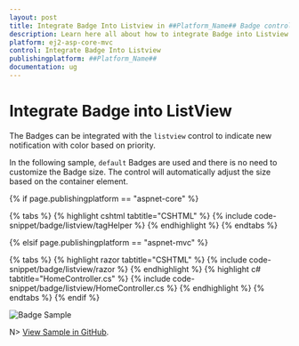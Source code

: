 ```yaml
---
layout: post
title: Integrate Badge Into Listview in ##Platform_Name## Badge control | Syncfusion
description: Learn here all about how to integrate Badge into Listview in Syncfusion ##Platform_Name## Badge control of Syncfusion Essential JS 2 and more.
platform: ej2-asp-core-mvc
control: Integrate Badge Into Listview
publishingplatform: ##Platform_Name##
documentation: ug
---
```


# Integrate Badge into ListView

The Badges can be integrated with the `listview` control to indicate new notification with color based on priority.

In the following sample, `default` Badges are used and there is no need to customize the Badge size. The control will automatically adjust the size based on the container element.

{% if page.publishingplatform == "aspnet-core" %}

{% tabs %}
{% highlight cshtml tabtitle="CSHTML" %}
{% include code-snippet/badge/listview/tagHelper %}
{% endhighlight %}
{% endtabs %}

{% elsif page.publishingplatform == "aspnet-mvc" %}

{% tabs %}
{% highlight razor tabtitle="CSHTML" %}
{% include code-snippet/badge/listview/razor %}
{% endhighlight %}
{% highlight c# tabtitle="HomeController.cs" %}
{% include code-snippet/badge/listview/HomeController.cs %}
{% endhighlight %}
{% endtabs %}
{% endif %}


![Badge Sample](../images/listview.PNG)

N> [View Sample in GitHub](https://github.com/SyncfusionExamples/ASP-NET-Core-UG-Examples/tree/main/Badge/BadgeCustomSample).